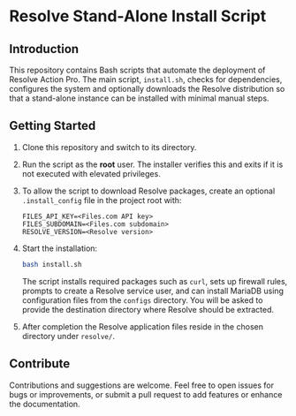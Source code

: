 # Resolve Stand-Alone Install Script

## Introduction

This repository contains Bash scripts that automate the deployment of Resolve Action Pro. The main script, `install.sh`, checks for dependencies, configures the system and optionally downloads the Resolve distribution so that a stand-alone instance can be installed with minimal manual steps.

## Getting Started

1. Clone this repository and switch to its directory.
2. Run the script as the **root** user. The installer verifies this and exits if it is not executed with elevated privileges.
3. To allow the script to download Resolve packages, create an optional `.install_config` file in the project root with:

   ```
   FILES_API_KEY=<Files.com API key>
   FILES_SUBDOMAIN=<Files.com subdomain>
   RESOLVE_VERSION=<Resolve version>
   ```

4. Start the installation:

   ```bash
   bash install.sh
   ```

   The script installs required packages such as `curl`, sets up firewall rules, prompts to create a Resolve service user, and can install MariaDB using configuration files from the `configs` directory. You will be asked to provide the destination directory where Resolve should be extracted.

5. After completion the Resolve application files reside in the chosen directory under `resolve/`.

## Contribute

Contributions and suggestions are welcome. Feel free to open issues for bugs or improvements, or submit a pull request to add features or enhance the documentation.

